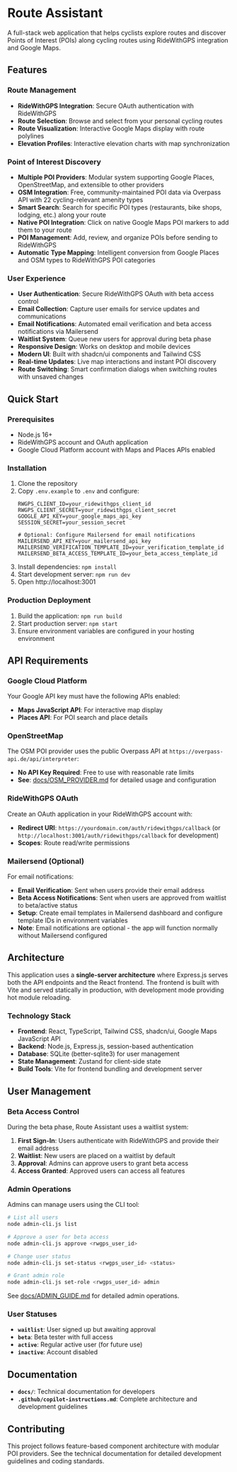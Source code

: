 # Route Assistant

A full-stack web application that helps cyclists explore routes and discover Points of Interest (POIs) along cycling routes using RideWithGPS integration and Google Maps.

## Features

### Route Management
- **RideWithGPS Integration**: Secure OAuth authentication with RideWithGPS
- **Route Selection**: Browse and select from your personal cycling routes
- **Route Visualization**: Interactive Google Maps display with route polylines
- **Elevation Profiles**: Interactive elevation charts with map synchronization

### Point of Interest Discovery
- **Multiple POI Providers**: Modular system supporting Google Places, OpenStreetMap, and extensible to other providers
- **OSM Integration**: Free, community-maintained POI data via Overpass API with 22 cycling-relevant amenity types
- **Smart Search**: Search for specific POI types (restaurants, bike shops, lodging, etc.) along your route
- **Native POI Integration**: Click on native Google Maps POI markers to add them to your route
- **POI Management**: Add, review, and organize POIs before sending to RideWithGPS
- **Automatic Type Mapping**: Intelligent conversion from Google Places and OSM types to RideWithGPS POI categories

### User Experience
- **User Authentication**: Secure RideWithGPS OAuth with beta access control
- **Email Collection**: Capture user emails for service updates and communications
- **Email Notifications**: Automated email verification and beta access notifications via Mailersend
- **Waitlist System**: Queue new users for approval during beta phase
- **Responsive Design**: Works on desktop and mobile devices
- **Modern UI**: Built with shadcn/ui components and Tailwind CSS
- **Real-time Updates**: Live map interactions and instant POI discovery
- **Route Switching**: Smart confirmation dialogs when switching routes with unsaved changes

## Quick Start

### Prerequisites
- Node.js 16+ 
- RideWithGPS account and OAuth application
- Google Cloud Platform account with Maps and Places APIs enabled

### Installation
1. Clone the repository
2. Copy `.env.example` to `.env` and configure:
   ```
   RWGPS_CLIENT_ID=your_ridewithgps_client_id
   RWGPS_CLIENT_SECRET=your_ridewithgps_client_secret
   GOOGLE_API_KEY=your_google_maps_api_key
   SESSION_SECRET=your_session_secret
   
   # Optional: Configure Mailersend for email notifications
   MAILERSEND_API_KEY=your_mailersend_api_key
   MAILERSEND_VERIFICATION_TEMPLATE_ID=your_verification_template_id
   MAILERSEND_BETA_ACCESS_TEMPLATE_ID=your_beta_access_template_id
   ```
3. Install dependencies: `npm install`
4. Start development server: `npm run dev`
5. Open http://localhost:3001

### Production Deployment
1. Build the application: `npm run build`
2. Start production server: `npm start`
3. Ensure environment variables are configured in your hosting environment

## API Requirements

### Google Cloud Platform
Your Google API key must have the following APIs enabled:
- **Maps JavaScript API**: For interactive map display
- **Places API**: For POI search and place details

### OpenStreetMap
The OSM POI provider uses the public Overpass API at `https://overpass-api.de/api/interpreter`:
- **No API Key Required**: Free to use with reasonable rate limits
- **See**: [docs/OSM_PROVIDER.md](docs/OSM_PROVIDER.md) for detailed usage and configuration

### RideWithGPS OAuth
Create an OAuth application in your RideWithGPS account with:
- **Redirect URI**: `https://yourdomain.com/auth/ridewithgps/callback` (or `http://localhost:3001/auth/ridewithgps/callback` for development)
- **Scopes**: Route read/write permissions

### Mailersend (Optional)
For email notifications:
- **Email Verification**: Sent when users provide their email address
- **Beta Access Notifications**: Sent when users are approved from waitlist to beta/active status
- **Setup**: Create email templates in Mailersend dashboard and configure template IDs in environment variables
- **Note**: Email notifications are optional - the app will function normally without Mailersend configured

## Architecture

This application uses a **single-server architecture** where Express.js serves both the API endpoints and the React frontend. The frontend is built with Vite and served statically in production, with development mode providing hot module reloading.

### Technology Stack
- **Frontend**: React, TypeScript, Tailwind CSS, shadcn/ui, Google Maps JavaScript API
- **Backend**: Node.js, Express.js, session-based authentication
- **Database**: SQLite (better-sqlite3) for user management
- **State Management**: Zustand for client-side state
- **Build Tools**: Vite for frontend bundling and development server

## User Management

### Beta Access Control

During the beta phase, Route Assistant uses a waitlist system:

1. **First Sign-In**: Users authenticate with RideWithGPS and provide their email address
2. **Waitlist**: New users are placed on a waitlist by default
3. **Approval**: Admins can approve users to grant beta access
4. **Access Granted**: Approved users can access all features

### Admin Operations

Admins can manage users using the CLI tool:

```bash
# List all users
node admin-cli.js list

# Approve a user for beta access
node admin-cli.js approve <rwgps_user_id>

# Change user status
node admin-cli.js set-status <rwgps_user_id> <status>

# Grant admin role
node admin-cli.js set-role <rwgps_user_id> admin
```

See [docs/ADMIN_GUIDE.md](docs/ADMIN_GUIDE.md) for detailed admin operations.

### User Statuses

- **`waitlist`**: User signed up but awaiting approval
- **`beta`**: Beta tester with full access
- **`active`**: Regular active user (for future use)
- **`inactive`**: Account disabled

## Documentation

- **`docs/`**: Technical documentation for developers
- **`.github/copilot-instructions.md`**: Complete architecture and development guidelines

## Contributing

This project follows feature-based component architecture with modular POI providers. See the technical documentation for detailed development guidelines and coding standards.
